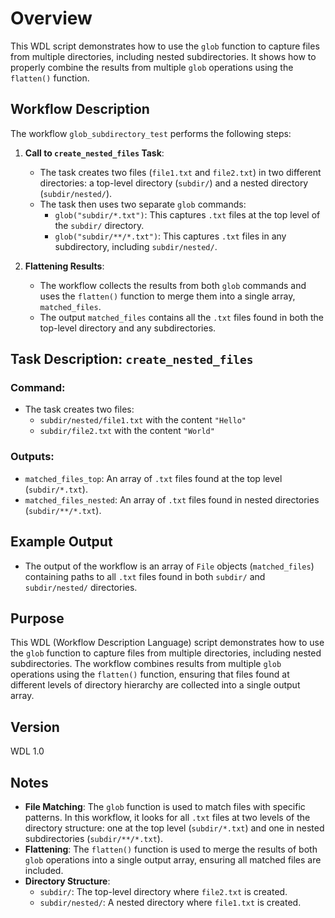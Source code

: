 # Overview

This WDL script demonstrates how to use the `glob` function to capture files from multiple directories, including nested subdirectories. It shows how to properly combine the results from multiple `glob` operations using the `flatten()` function.

## Workflow Description

The workflow `glob_subdirectory_test` performs the following steps:

1. **Call to `create_nested_files` Task**:
   - The task creates two files (`file1.txt` and `file2.txt`) in two different directories: a top-level directory (`subdir/`) and a nested directory (`subdir/nested/`).
   - The task then uses two separate `glob` commands:
     - `glob("subdir/*.txt")`: This captures `.txt` files at the top level of the `subdir/` directory.
     - `glob("subdir/**/*.txt")`: This captures `.txt` files in any subdirectory, including `subdir/nested/`.

2. **Flattening Results**:
   - The workflow collects the results from both `glob` commands and uses the `flatten()` function to merge them into a single array, `matched_files`.
   - The output `matched_files` contains all the `.txt` files found in both the top-level directory and any subdirectories.

## Task Description: `create_nested_files`

### Command:
- The task creates two files:
  - `subdir/nested/file1.txt` with the content `"Hello"`
  - `subdir/file2.txt` with the content `"World"`

### Outputs:
- `matched_files_top`: An array of `.txt` files found at the top level (`subdir/*.txt`).
- `matched_files_nested`: An array of `.txt` files found in nested directories (`subdir/**/*.txt`).

## Example Output

- The output of the workflow is an array of `File` objects (`matched_files`) containing paths to all `.txt` files found in both `subdir/` and `subdir/nested/` directories.

## Purpose

This WDL (Workflow Description Language) script demonstrates how to use the `glob` function to capture files from multiple directories, including nested subdirectories. The workflow combines results from multiple `glob` operations using the `flatten()` function, ensuring that files found at different levels of directory hierarchy are collected into a single output array.

## Version

WDL 1.0

## Notes
- **File Matching**: The `glob` function is used to match files with specific patterns. In this workflow, it looks for all `.txt` files at two levels of the directory structure: one at the top level (`subdir/*.txt`) and one in nested subdirectories (`subdir/**/*.txt`).
- **Flattening**: The `flatten()` function is used to merge the results of both `glob` operations into a single output array, ensuring all matched files are included.
- **Directory Structure**:
  - `subdir/`: The top-level directory where `file2.txt` is created.
  - `subdir/nested/`: A nested directory where `file1.txt` is created.
